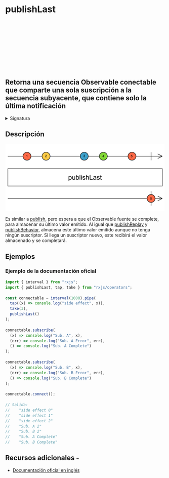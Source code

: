 <div class="page-heading">

# publishLast

<a target="_blank" href="https://github.com/ReactiveX/rxjs/blob/master/src/internal/operators/publishLast.ts">
<svg>
  <use xlink:href="/assets/icons/github.svg#github"></use>
</svg>
</a>
</div>

<h2 class="subtitle">Retorna una secuencia Observable conectable que comparte una sola suscripción a la secuencia subyacente, que contiene solo la última notificación</h2>

<details>
<summary>Signatura</summary>

### Firma

`publishLast<T>(): UnaryFunction<Observable<T>, ConnectableObservable<T>>`

### Parámetros

No recibe ningún parámetro.

## Retorna

`UnaryFunction<Observable<T>, ConnectableObservable<T>>`: Una secuencia observable que contiene los elementos de una secuencia producida al multidifundir la secuencia fuente.

</details>

## Descripción

<img src="assets/images/marble-diagrams/multicasting/publishLast.png" alt="Diagrama de canicas del operador publishLast">

Es similar a <a href="/operators/multicasting/publish">publish</a>, pero espera a que el Observable fuente se complete, para almacenar su último valor emitido. Al igual que <a href="/operators/multicasting/publishReplay">publishReplay</a> y <a href="/operators/multicasting/publishBehavior">publishBehavior</a>, almacena este último valor emitido aunque no tenga ningún suscriptor. Si llega un suscriptor nuevo, este recibirá el valor almacenado y se completará.

## Ejemplos

### Ejemplo de la documentación oficial

```javascript
import { interval } from "rxjs";
import { publishLast, tap, take } from "rxjs/operators";

const connectable = interval(1000).pipe(
  tap((x) => console.log("side effect", x)),
  take(3),
  publishLast()
);

connectable.subscribe(
  (x) => console.log("Sub. A", x),
  (err) => console.log("Sub. A Error", err),
  () => console.log("Sub. A Complete")
);

connectable.subscribe(
  (x) => console.log("Sub. B", x),
  (err) => console.log("Sub. B Error", err),
  () => console.log("Sub. B Complete")
);

connectable.connect();

// Salida:
//    "side effect 0"
//    "side effect 1"
//    "side effect 2"
//    "Sub. A 2"
//    "Sub. B 2"
//    "Sub. A Complete"
//    "Sub. B Complete"
```

## Recursos adicionales -

- <a target="_blank" href="https://rxjs.dev/api/operators/publishLast">Documentación oficial en inglés</a>
